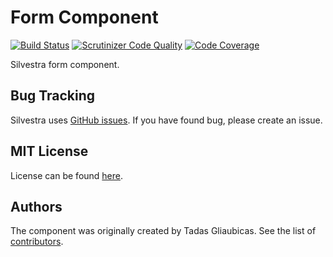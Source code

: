 Form Component
====

[![Build Status](https://scrutinizer-ci.com/g/Silvestra/Form/badges/build.png?b=master)](https://scrutinizer-ci.com/g/Silvestra/Form/build-status/master)
[![Scrutinizer Code Quality](https://scrutinizer-ci.com/g/Silvestra/Form/badges/quality-score.png?b=master)](https://scrutinizer-ci.com/g/Silvestra/Form/?branch=master)
[![Code Coverage](https://scrutinizer-ci.com/g/Silvestra/Form/badges/coverage.png?b=master)](https://scrutinizer-ci.com/g/Silvestra/Form/?branch=master)

Silvestra form component.

Bug Tracking
---------

Silvestra uses [GitHub issues](https://github.com/Silvestra/Silvestra/issues). If you have found bug, please create an issue.

MIT License
---------

License can be found [here](https://github.com/Silvestra/Form/blob/master/LICENSE).

Authors
---------

The component was originally created by Tadas Gliaubicas. See the list of [contributors](https://github.com/Silvestra/Form/contributors).
